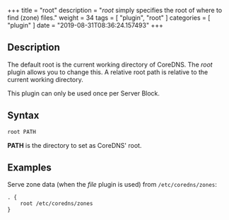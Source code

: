 +++
title = "root"
description = "*root* simply specifies the root of where to find (zone) files."
weight = 34
tags = [ "plugin", "root" ]
categories = [ "plugin" ]
date = "2019-08-31T08:36:24.157493"
+++

## Description

The default root is the current working directory of CoreDNS. The *root* plugin allows you to change
this. A relative root path is relative to the current working directory.

This plugin can only be used once per Server Block.

## Syntax

~~~ txt
root PATH
~~~

**PATH** is the directory to set as CoreDNS' root.

## Examples

Serve zone data (when the *file* plugin is used) from `/etc/coredns/zones`:

~~~ corefile
. {
    root /etc/coredns/zones
}
~~~
